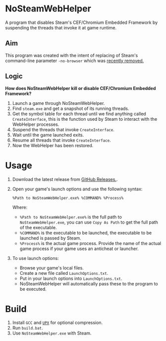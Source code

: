 # NoSteamWebHelper
 A program that disables Steam's CEF/Chromium Embedded Framework by suspending the threads that invoke it at game runtime.


## Aim
This program was created with the intent of replacing of Steam's command-line parameter `-no-browser` which was [recently removed.](https://steamcommunity.com/groups/SteamClientBeta/discussions/3/3710433479207750727/?ctp=42)

## Logic
**How does NoSteamWebHelper kill or disable CEF/Chromium Embedded Framework?**     

1. Launch a game through NoSteamWebHelper.
2. Find `steam.exe` and get a snapshot of its running threads.
3. Get the symbol table for each thread until we find anything called `CreateInterface`, this is the function used by Steam to interact with the WebHelper processes.
4. Suspend the threads that invoke `CreateInterface`.
5. Wait until the game launched exits.
6. Resume all threads that invoke `CreateInterface`.
7. Now the WebHelper has been restored.

# Usage
1. Download the latest release from [GitHub Releases.](https://github.com/Aetopia/NoSteamWebHelper/releases).

2. Open your game's launch options and use the following syntax:

    ```
    %Path to NoSteamWebHelper.exe% %COMMAND% %Process%
    ```
    Where: 
    - `%Path to NoSteamWebHelper.exe%` is the full path to `NoSteamWebHelper.exe`, you can use `Copy As Path` to get the full path of the executable.
    - `%COMMAND%` is the executable to be launched, the executable to be launched is passed by Steam.
    - `%Process%` is the actual game process. Provide the name of the actual game process if your game uses an anticheat or launcher. 

3. To use launch options:
    - Browse your game's local files.
    - Create a new file called `LaunchOptions.txt`.
    - Put in your launch options into `LaunchOptions.txt`.  
    - NoSteamWebHelper will automatically pass these to the program to be executed.

# Build
1. Install `GCC` and [`UPX`](https://upx.github.io/) for optional compression.
2. Run `build.bat`.
3. Use `NoSteamWebHelper.exe` with Steam.
